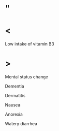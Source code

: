 # "

# <

Low intake of vitamin B3

# >

Mental status change

Dementia

Dermatitis

Nausea

Anorexia

Watery diarrhea
